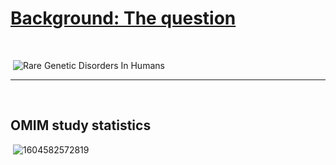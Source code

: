 # [Background: The question](https://healthresearchfunding.org/pros-cons-genetic-counseling/)

​    

​      ![Rare Genetic Disorders In Humans](https://healthresearchfunding.org/wp-content/uploads/2014/04/Rare-Genetic-Disorders-In-Humans.jpg)

-------

​       

## OMIM study statistics

​      ![1604582572819](C:\Users\Administrator\AppData\Roaming\Typora\typora-user-images\1604582572819.png)

​     

